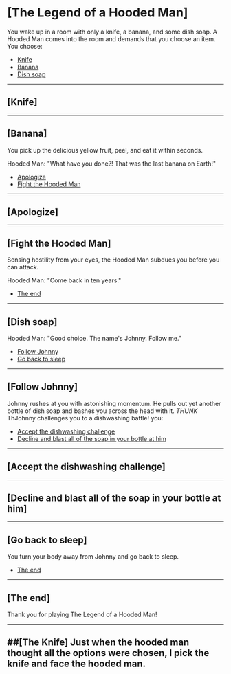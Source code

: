 # [The Legend of a Hooded Man]
You wake up in a room with only a knife, a banana, and some dish soap. A Hooded Man comes into the room and demands that you choose an item. You choose:

- [Knife](https://github.com/Henotis/Winter-Boot#knife)
- [Banana](https://github.com/Henotis/Winter-Boot#banana)
- [Dish soap](https://github.com/Henotis/Winter-Boot#dish-soap)

---

## [Knife]


---

## [Banana]
You pick up the delicious yellow fruit, peel, and eat it within seconds.

Hooded Man: "What have you done?! That was the last banana on Earth!"

- [Apologize](https://github.com/Henotis/Winter-Boot#apologize)
- [Fight the Hooded Man](https://github.com/Henotis/Winter-Boot#fight-the-hooded-man)

---

## [Apologize]


---

## [Fight the Hooded Man]
Sensing hostility from your eyes, the Hooded Man subdues you before you can attack.

Hooded Man: "Come back in ten years."

- [The end](https://github.com/Henotis/Winter-Boot#the-end)

---

## [Dish soap]
Hooded Man: "Good choice. The name's Johnny. Follow me."

- [Follow Johnny](https://github.com/Henotis/Winter-Boot#follow-johnny)
- [Go back to sleep](https://github.com/Henotis/Winter-Boot#go-back-to-sleep)

---

## [Follow Johnny]
Johnny rushes at you with astonishing momentum. 
He pulls out yet another bottle of dish soap and bashes you across the head with it. 
*THUNK* ThJohnny challenges you to a dishwashing battle! you:

- [Accept the dishwashing challenge](https://github.com/Henotis/Winter-Boot#accept-the-dishwashing-challenge)
- [Decline and blast all of the soap in your bottle at him](https://github.com/Henotis/Winter-Boot#decline-and-blast-all-of-the-soap-in-your-bottle-at-him)

---

## [Accept the dishwashing challenge]


---

## [Decline and blast all of the soap in your bottle at him]


---

## [Go back to sleep]
You turn your body away from Johnny and go back to sleep.

- [The end](https://github.com/Henotis/Winter-Boot#the-end)

---

## [The end]
Thank you for playing The Legend of a Hooded Man!

---
##[The Knife]
Just when the hooded man thought all the options were chosen, I pick the knife and face the hooded man. 
--- 